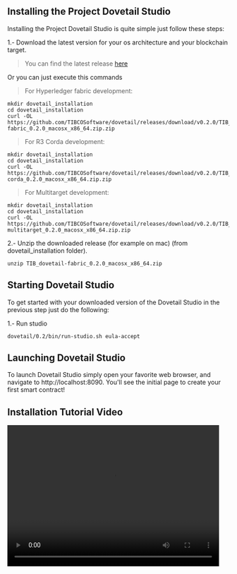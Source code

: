 ## Installing the Project Dovetail Studio
Installing the Project Dovetail Studio is quite simple just follow these steps:

1.- Download the latest version for your os architecture and your blockchain target.

> You can find the latest release [here](https://github.com/TIBCOSoftware/dovetail/releases/latest)

Or you can just execute this commands


> For Hyperledger fabric development:

```
mkdir dovetail_installation
cd dovetail_installation
curl -OL https://github.com/TIBCOSoftware/dovetail/releases/download/v0.2.0/TIB_dovetail-fabric_0.2.0_macosx_x86_64.zip.zip
```

> For R3 Corda development:

```
mkdir dovetail_installation
cd dovetail_installation
curl -OL https://github.com/TIBCOSoftware/dovetail/releases/download/v0.2.0/TIB_dovetail-corda_0.2.0_macosx_x86_64.zip.zip
```

> For Multitarget development:

```
mkdir dovetail_installation
cd dovetail_installation
curl -OL https://github.com/TIBCOSoftware/dovetail/releases/download/v0.2.0/TIB_dovetail-multitarget_0.2.0_macosx_x86_64.zip.zip
```



2.- Unzip the downloaded release (for example on mac) (from dovetail_installation folder).

```
unzip TIB_dovetail-fabric_0.2.0_macosx_x86_64.zip
```

## Starting Dovetail Studio
To get started with your downloaded version of the Dovetail Studio in the previous step just do the following:

1.- Run studio

```
dovetail/0.2/bin/run-studio.sh eula-accept
```

## Launching Dovetail Studio
To launch Dovetail Studio simply open your favorite web browser, and navigate to http://localhost:8090. You'll see the initial page to create your first smart contract!


## Installation Tutorial Video

<video width="480" height="320" controls="controls">
    <source src="videos/dovetail_studio_install.mp4" type="video/mp4">
</video>